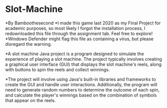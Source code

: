 # Slot-Machine
*By Bamboothesecond
*I made this game last 2020 as my Final Project for academic purposes, so most likely I forgot the installation process, I redownloaded this file through the assignment tab. Feel free to explore!
*Windows Defender might flag this file as containing a virus, but please disregard the warning.

*A slot machine Java project is a program designed to simulate the experience of playing a slot machine. The project typically involves creating a graphical user interface (GUI) that displays the slot machine's reels, along with buttons to spin the reels and collect winnings.

*The project will involve using Java's built-in libraries and frameworks to create the GUI and handle user interactions. Additionally, the program will need to generate random numbers to determine the outcome of each spin, and calculate the player's winnings based on the combination of symbols that appear on the reels.
